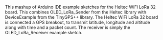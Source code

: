 This mashup of Arduino IDE example sketches for the Heltec WiFi LoRa 32 board. This combines OLED_LoRa_Sender from the Heltec library with DeviceExample from the TinyGPS++ library. The Heltec WiFi LoRa 32 board is connected a GPS breakout, to transmit latitude, longitude and altitude along with time and a packet count. The receiver is simply the OLED_LoRa_Receiver example sketch.
